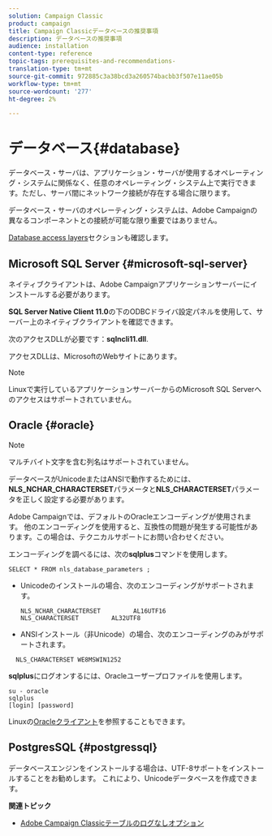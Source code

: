 ```yaml
---
solution: Campaign Classic
product: campaign
title: Campaign Classicデータベースの推奨事項
description: データベースの推奨事項
audience: installation
content-type: reference
topic-tags: prerequisites-and-recommendations-
translation-type: tm+mt
source-git-commit: 972885c3a38bcd3a260574bacbb3f507e11ae05b
workflow-type: tm+mt
source-wordcount: '277'
ht-degree: 2%

---
```



# データベース{#database}

データベース・サーバは、アプリケーション・サーバが使用するオペレーティング・システムに関係なく、任意のオペレーティング・システム上で実行できます。ただし、サーバ間にネットワーク接続が存在する場合に限ります。

データベース・サーバのオペレーティング・システムは、Adobe Campaignの異なるコンポーネントとの接続が可能な限り重要ではありません。

[Database access layers](../../installation/using/prerequisites-of-campaign-installation-in-linux.md#database-access-layers)セクションも確認します。

## Microsoft SQL Server {#microsoft-sql-server}

ネイティブクライアントは、Adobe Campaignアプリケーションサーバーにインストールする必要があります。

**SQL Server Native Client 11.0**&#x200B;の下のODBCドライバ設定パネルを使用して、サーバー上のネイティブクライアントを確認できます。

次のアクセスDLLが必要です：**sqlncli11.dll**.

アクセスDLLは、MicrosoftのWebサイトにあります。

>[!NOTE]
>
>Linuxで実行しているアプリケーションサーバーからのMicrosoft SQL Serverへのアクセスはサポートされていません。

## Oracle {#oracle}

>[!NOTE]
>
>マルチバイト文字を含む列名はサポートされていません。

データベースがUnicodeまたはANSIで動作するためには、**NLS_NCHAR_CHARACTERSET**&#x200B;パラメータと&#x200B;**NLS_CHARACTERSET**&#x200B;パラメータを正しく設定する必要があります。

Adobe Campaignでは、デフォルトのOracleエンコーディングが使用されます。 他のエンコーディングを使用すると、互換性の問題が発生する可能性があります。この場合は、テクニカルサポートにお問い合わせください。

エンコーディングを調べるには、次の&#x200B;**sqlplus**&#x200B;コマンドを使用します。

```
SELECT * FROM nls_database_parameters ;
```

* Unicodeのインストールの場合、次のエンコーディングがサポートされます。

   ```
   NLS_NCHAR_CHARACTERSET         AL16UTF16
   NLS_CHARACTERSET         AL32UTF8
   ```

* ANSIインストール（非Unicode）の場合、次のエンコーディングのみがサポートされます。

```
  NLS_CHARACTERSET WE8MSWIN1252
```

**sqlplus**&#x200B;にログオンするには、Oracleユーザープロファイルを使用します。

```
su - oracle 
sqlplus 
[login] [password]
```

Linuxの[Oracleクライアント](../../installation/using/installing-packages-with-linux.md#oracle-client-in-linux)を参照することもできます。

## PostgresSQL {#postgressql}

データベースエンジンをインストールする場合は、UTF-8サポートをインストールすることをお勧めします。 これにより、Unicodeデータベースを作成できます。

**関連トピック**

* [Adobe Campaign Classicテーブルのログなしオプション](https://helpx.adobe.com/campaign/kb/unlogged-tables-classic.html)
